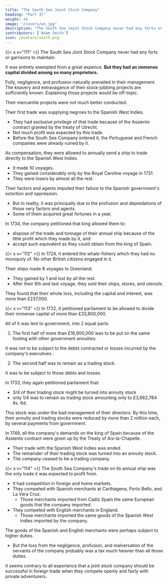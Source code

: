 ```yaml
---
title: "The South Sea Joint Stock Company"
heading: "Part 3l"
weight: 44
image: "/covers/wn.jpg"
description: "The South Sea Joint Stock Company never had any forts or garrisons to maintain. But they had an immense capital divided among so many proprietors"
contributors: ['Adam Smith']
icon: /avatars/smith.png
---
```



{{< s v="111" >}} The South Sea Joint Stock Company never had any forts or garrisons to maintain.

It was entirely exempted from a great expence. **But they had an immense capital divided among so many proprietors.**

Folly, negligence, and profusion naturally prevailed in their management. The knavery and extravagance of their stock-jobbing projects are sufficiently known. Explaining those projects would be off-topic.

Their mercantile projects were not much better conducted. 

Their first trade was supplying negroes to the Spanish West Indies.
- They had exclusive privilege of that trade because of the Assiento contract granted by the treaty of Utrecht. 
- Not much profit was expected by this trade.
- Before the South Sea Company entered it, the Portuguese and French companies were already ruined by it.

As compensation, they were allowed to annually send a ship to trade directly to the Spanish West Indies.
- It made 10 voyages. 
- They gained considerably only by the Royal Caroline voyage in 1731.
- They were losers by almost all the rest.

Their factors and agents imputed their failure to the Spanish government's extortion and oppression.
- But in reality, it was principally due to the profusion and depredations of those very factors and agents.
- Some of them acquired great fortunes in a year.

In 1734, the company petitioned that king allowed them to: 
- dispose of the trade and tonnage of their annual ship because of the little profit which they made by it, and
- accept such equivalent as they could obtain from the king of Spain.


{{< s v="112" >}} In 1724, it entered the whale-fishery which they had no monopoly of. No other British citizens engaged in it.

Their ships made 8 voyages to Greenland. 
- They gained by 1 and lost by all the rest.
- After their 8th and last voyage, they sold their ships, stores, and utensils.

They found that their whole loss, including the capital and interest, was more than £237,000.


{{< s v="113" >}} In 1722, it petitioned parliament to be allowed to divide their immense capital of more than £33,800,000.

All of it was lent to government, into 2 equal parts.

1. The first half of more than £16,900,000 was to be put on the same footing with other government annuities.

It was not to be subject to the debts contracted or losses incurred by the company's executives <!-- directors -->.

2. The second half was to remain as a trading stock.

It was to be subject to those debts and losses.

<!-- The petition was too reasonable not to be granted. -->

In 1733, they again petitioned parliament that:
- 3/4 of their trading stock might be turned into annuity stock
- only 1/4 was to remain as trading stock amounting only to £3,662,784 8s. 6d.

This stock was under the bad management of their directors. By this time, their annuity and trading stocks were reduced by more than 2 million each, by several payments from government.


In 1748, all the company's demands on the king of Spain because of the Assiento contract were given up by the Treaty of Aix-la-Chapelle.
- Their trade with the Spanish West Indies was ended.
- The remainder of their trading stock was turned into an annuity stock.
- The company ceased to be a trading company.


{{< s v="114" >}} The South Sea Company's trade on its annual ship was the only trade it was expected to profit from.
- It had competition in foreign and home markets.
- They competed with Spanish merchants at Carthagena, Porto Bello, and La Vera Cruz.
  - Those merchants imported from Cadiz Spain the same European goods that the company imported.
- They competed with English merchants in England.
  - Those merchants imported the same goods of the Spanish West Indies imported by the company.

The goods of the Spanish and English merchants were perhaps subject to higher duties.
- But the loss from the negligence, profusion, and malversation of the servants of the company probably was a tax much heavier than all those duties.

It seems contrary to all experience that a joint stock company should be successful in foreign trade when they compete openly and fairly with private adventurers.
